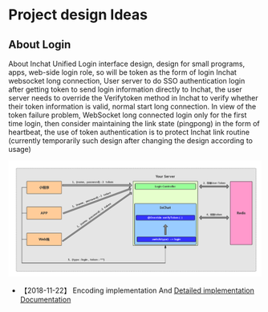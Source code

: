 # Project design Ideas

## About Login

About Inchat Unified Login interface design, design for small programs, apps, web-side login role, so will be token as the form of login Inchat websocket long connection, User server to do SSO authentication login after getting token to send login information directly to Inchat, the user server needs to override the Verifytoken method in Inchat to verify whether their token information is valid, normal start long connection.
In view of the token failure problem, WebSocket long connected login only for the first time login, then consider maintaining the link state (pingpong) in the form of heartbeat, the use of token authentication is to protect Inchat link routine (currently temporarily such design after changing the design according to usage)

![Image text](https://raw.githubusercontent.com/UncleCatMySelf/img-myself/master/img/design/%E6%9C%AA%E5%91%BD%E5%90%8D%E6%96%87%E4%BB%B6(12).png)

* 【2018-11-22】 Encoding implementation And [Detailed implementation Documentation](detail/Login.md)